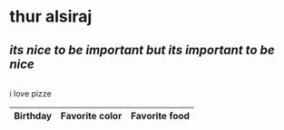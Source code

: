 <h1><b> thur alsiraj</b></h1>
<h2><em>its nice to be important but its important to be nice</em></h2>
<img scr="https://tse3.mm.bing.net/th?id=OIP.x_MFIqiZQ7B3ZgEi8OydoAHaEK&pid=Api&P=0&w=277&h=157b"/>
<p>i love pizze</p>
<table>
   <thead>
    <tr>
        <th>Birthday</th>
        <th>Favorite color</th>
        <th>Favorite food</th>
    </tr> 
   </thead>
